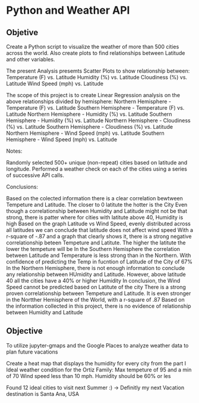 # Python and Weather API

## Objetive

Create a Python script to visualize the weather of more than 500 cities across the world. Also create plots to find relationships between Latitude and other variables.

  The present Analysis presemts Scatter Plots to show relationship between:
    Temperature (F) vs. Latitude
    Humidity (%) vs. Latitude
    Cloudiness (%) vs. Latitude
    Wind Speed (mph) vs. Latitude 
 
  The scope of this project is to create Linear Regression analysis on the above relationships divided by hemisphere: 
    Northern Hemisphere - Temperature (F) vs. Latitude
    Southern Hemisphere - Temperature (F) vs. Latitude
    Northern Hemisphere - Humidity (%) vs. Latitude
    Southern Hemisphere - Humidity (%) vs. Latitude
    Northern Hemisphere - Cloudiness (%) vs. Latitude
    Southern Hemisphere - Cloudiness (%) vs. Latitude
    Northern Hemisphere - Wind Speed (mph) vs. Latitude
    Southern Hemisphere - Wind Speed (mph) vs. Latitude
    
Notes:

Randomly selected 500+ unique (non-repeat) cities based on latitude and longitude.
Performed a weather check on each of the cities using a series of successive API calls.


Conclusions:

Based on the colected information there is a clear correlation bewtween Tempeture and Latitude. The closer to 0 latitute the hotter is the City
Even though a correlationship between Humidity and Latitude might not be that strong, there is patter where for cities with latitute above 40, Humidity is high
Based on the graph Latitude vs Wind Speed, evenly distributed across all latitudes we can conclude that latitude does not affect wind speed
With a r-square of -.87 and a graph that clearly shows it, there is a strong negative correlationship beteen Tempeture and Latitute. The higher the latitute the lower the tempeture will be
In the Southern Hemisphere the correlation between Latitude and Temperature is less strong than in the Northern. With confidence of predicting the Temp in fucntion of Latitude of the City of 67%
In the Northern Hemisphere, there is not enough information to conclude any relationship between HUmidity and Latitude. However, above latitude 40 all the cities have a 40% or higher Humidity
In conclusion, the Wind Speed cannot be predicted based on Latitute of the city
There is a strong proven correlationship between Tempeture and Latitude. It is even stronger in the Nortther Hemisphere of the World, with a r-square of .87
Based on the information collected in this project, there is no evidence of relationship between Humidity and Latitude



## Objective
To utilize jupyter-gmaps and the Google Places to analyze weather data to plan future vacations

Create a heat map that displays the humidity for every city from the part I
Ideal weather condition for the Ortiz Family: 
        Max tempeture of 95 and a min of 70
        Wind speed less than 10 mph.
        Humidity should be 60% or les

Found 12 ideal cities to visit next Summer :) -> Definitly my next Vacation destination is Santa Ana, USA


